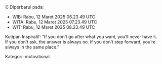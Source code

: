 ⏰ Diperbarui pada:
- WIB: Rabu, 12 Maret 2025 06.23.49 UTC
- WITA: Rabu, 12 Maret 2025 07.23.49 UTC
- WIT: Rabu, 12 Maret 2025 08.23.49 UTC

Kutipan Inspiratif:
"If you don’t go after what you want, you’ll never have it. If you don’t ask, the answer is always no. If you don’t step forward, you’re always in the same place."


Kategori: motivational

